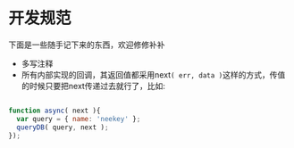 # 开发规范

下面是一些随手记下来的东西，欢迎修修补补

  * 多写注释
  * 所有内部实现的回调，其返回值都采用next`( err, data )`这样的方式，传值的时候只要把next传递过去就行了，比如:
  ```js

  function async( next ){
    var query = { name: 'neekey' };
    queryDB( query, next );
  });
  ```
